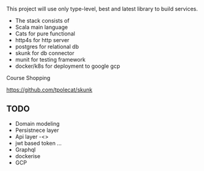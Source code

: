 This project will use only type-level, best and latest library to build services.
* The stack consists of
* Scala main language
* Cats for pure functional
* http4s for http server
* postgres for relational db
* skunk for db connector
* munit for testing framework
* docker/k8s for deployment to google gcp

Course Shopping

https://github.com/tpolecat/skunk

## TODO
* Domain modeling
* Persistnece layer
* Api layer -<>
* jwt based token ...
* Graphql
* dockerise
* GCP
